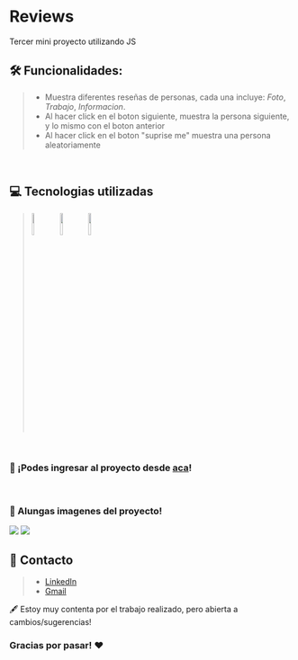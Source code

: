 # Reviews
Tercer mini proyecto utilizando JS

## 🛠 **Funcionalidades**:
>- Muestra diferentes reseñas de personas, cada una incluye: *Foto*, *Trabajo*, *Informacion*.
>- Al hacer click en el boton siguiente, muestra la persona siguiente, y lo mismo con el boton anterior
>- Al hacer click en el boton "suprise me" muestra una persona aleatoriamente
<br/>

## 💻 Tecnologias utilizadas
>  <img style="width:10%" src="https://cdn-icons-png.flaticon.com/512/5968/5968267.png"/>
>  <img style="width:10%" src="https://cdn-icons-png.flaticon.com/512/732/732190.png"/>
>  <img style="width:10%" src="https://cdn-icons-png.flaticon.com/512/5968/5968292.png"/>
<br/>
  
### 🔗 ¡Podes ingresar al proyecto desde <a href="https://bl-color-flipper.netlify.app">aca</a>!
<br/>

### 📸 Alungas imagenes del proyecto!
<img src="https://user-images.githubusercontent.com/74736159/167049499-df974989-8be1-4844-9979-9635e1c8fa91.png">
<img src="https://user-images.githubusercontent.com/74736159/167049521-d596babf-b1ac-4631-958c-4d416878ba19.png">

## 📨 Contacto
> - [LinkedIn](https://www.linkedin.com/in/brenda-lamas-597b79145/)
> - [Gmail](https://mail.google.com/mail/u/0/?tab=rm&ogbl)

🖋️ Estoy muy contenta por el trabajo realizado, pero abierta a cambios/sugerencias!

### Gracias por pasar! ❤️
